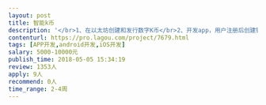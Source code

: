 ```yaml
---                
layout: post       
title: 智能k币           
description: '</br>1、在以太坊创建和发行数字K币</br>2、开发app，用户注册后创建钱包，输入验证码后获得k币</br>3、可以用h5框架开发，后台需要能审核发币和统计用户</br></br>备注：与深圳、广州开发者优先合作。谢谢</br>'     
contenturl: https://pro.lagou.com/project/7679.html      
tags: [APP开发,android开发,iOS开发]            
salary: 5000-10000元          
publish_time: 2018-05-05 15:34:19         
review: 1353人                   
apply: 9人                   
recommend: 0人                   
time_range: 2-4周              
---                 
```

